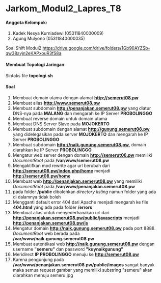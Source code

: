 # Jarkom_Modul2_Lapres_T8
#### Anggota Kelompok:
1. Kadek Nesya Kurniadewi (05311840000009)
2. Agung Mulyono (05311840000035)

Soal Shift Modul2 https://drive.google.com/drive/folders/1Gb90AYZSb-qw38avjn2eKAPxouR3fS8a

#### Membuat Topologi Jaringan
Sintaks file **topologi.sh**


#### Soal 
1. Membuat domain utama dengan alamat **http://semerut08.pw**
2. Membuat alias **http://www.semerut08.pw**
3. Membuat subdomain **http://penanjakan.semerut08.pw** yang diatur DNS-nya pada **MALANG** dan mengarah ke IP Server **PROBOLINGGO**
4. Membuat reverse domain untuk domain utama
5. Membuat DNS Server Slave pada **MOJOKERTO**
6. Membuat subdomain dengan alamat **http://gunung.semerut08.pw** yang didelegasikan pada server **MOJOKERTO** dan mengarah ke IP Server **PROBOLINGGO**
7. Membuat subdomain **http://naik.gunung.semerut08.pw**, domain diarahkan ke IP Server **PROBOLINGGO**
8. Mengatur web server dengan domain **http://semerut08.pw** memiliki *DocumentRoot* pada **/var/www/semerut08.pw**
9. Mengaktifkan mod rewrite agar url berubah dari **http://semerut08.pw/index.php/home** menjadi **http://semerut08.pw/home**
10. Membuat web **http://penanjakan.semerut08.pw** yang memiliki *DocumentRoot* pada **/var/www/penanjakan.semerut08.pw**
11. pada folder **/public** dibolehkan *directory listing* namun folder yang ada di dalamnya tidak boleh
12. Mengganti default error 404 dari Apache menjadi mengarah ke file **404.html** yang ada pada folder **/errors**
13. Membuat alias untuk menyederhanakan url dari **http://penanjakan.semerut08.pw/public/javascripts** menjadi **http://penanjakan.semerut08.pw/js**
14. Mengatur domain **http://naik.gunung.semerut08.pw** pada port 8888. *DocumentRoot* web berada pada **/var/www/naik.gunung.semerut08.pw**
15. Membuat autentikasi web **http://naik.gunung.semerut08.pw** dengan username **"semeru"** dan password **"kuynaikgunung"**
16. Meridirect **IP PROBOLINGGO** menuju ke **http://semerut08.pw**
17. Karena pengunjung pada **/var/www/penanjakan.semerut08.pw/public/images** sangat banyak maka semua request gambar yang memiliki substring "semeru" akan diarahkan menuju semeru.jpg
